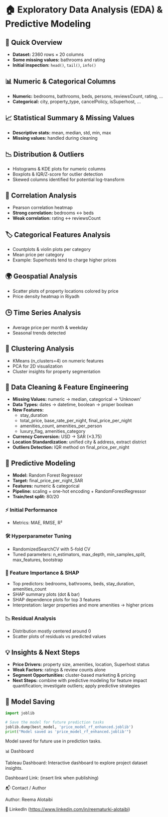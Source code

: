 # 🏠 Exploratory Data Analysis (EDA) & Predictive Modeling

## 🔹 Quick Overview
- **Dataset:** 2360 rows × 20 columns  
- **Some missing values:** bathrooms and rating  
- **Initial inspection:** `head()`, `tail()`, `info()`

## 📊 Numeric & Categorical Columns
- **Numeric:** bedrooms, bathrooms, beds, persons, reviewsCount, rating, ...  
- **Categorical:** city, property_type, cancelPolicy, isSuperhost, ...

## 📈 Statistical Summary & Missing Values
- **Descriptive stats:** mean, median, std, min, max  
- **Missing values:** handled during cleaning

## 📉 Distribution & Outliers
- Histograms & KDE plots for numeric columns  
- Boxplots & IQR/Z-score for outlier detection  
- Skewed columns identified for potential log-transform

## 🔗 Correlation Analysis
- Pearson correlation heatmap  
- **Strong correlation:** bedrooms ↔ beds  
- **Weak correlation:** rating ↔ reviewsCount

## 🏷️ Categorical Features Analysis
- Countplots & violin plots per category  
- Mean price per category  
- Example: Superhosts tend to charge higher prices

## 🌍 Geospatial Analysis
- Scatter plots of property locations colored by price  
- Price density heatmap in Riyadh

## 🕒 Time Series Analysis
- Average price per month & weekday  
- Seasonal trends detected

## 🔢 Clustering Analysis
- KMeans (n_clusters=4) on numeric features  
- PCA for 2D visualization  
- Cluster insights for property segmentation

## 🧹 Data Cleaning & Feature Engineering
- **Missing Values:** numeric → median, categorical → 'Unknown'  
- **Data Types:** dates → datetime, boolean → proper boolean  
- **New Features:**  
  - stay_duration  
  - total_price, base_rate_per_night, final_price_per_night  
  - amenities_count, amenities_per_person  
  - luxury_flag, amenities_category  
- **Currency Conversion:** USD → SAR (×3.75)  
- **Location Standardization:** unified city & address, extract district  
- **Outliers Detection:** IQR method on final_price_per_night

## 🤖 Predictive Modeling
- **Model:** Random Forest Regressor  
- **Target:** final_price_per_night_SAR  
- **Features:** numeric & categorical  
- **Pipeline:** scaling + one-hot encoding + RandomForestRegressor  
- **Train/test split:** 80/20

### ⚡ Initial Performance
- Metrics: MAE, RMSE, R²

### 🛠️ Hyperparameter Tuning
- RandomizedSearchCV with 5-fold CV  
- Tuned parameters: n_estimators, max_depth, min_samples_split, max_features, bootstrap

### 🌟 Feature Importance & SHAP
- Top predictors: bedrooms, bathrooms, beds, stay_duration, amenities_count  
- SHAP summary plots (dot & bar)  
- SHAP dependence plots for top 3 features  
- Interpretation: larger properties and more amenities → higher prices

### 📉 Residual Analysis
- Distribution mostly centered around 0  
- Scatter plots of residuals vs predicted values

## 💡 Insights & Next Steps
- **Price Drivers:** property size, amenities, location, Superhost status  
- **Weak Factors:** ratings & review counts alone  
- **Segment Opportunities:** cluster-based marketing & pricing  
- **Next Steps:** combine with predictive modeling for feature impact quantification; investigate outliers; apply predictive strategies

## 💾 Model Saving

```python
import joblib

# Save the model for future prediction tasks
joblib.dump(best_model, 'price_model_rf_enhanced.joblib')
print("Model saved as 'price_model_rf_enhanced.joblib'")
```

Model saved for future use in prediction tasks.

📊 Dashboard

Tableau Dashboard: Interactive dashboard to explore project dataset insights.

Dashboard Link: (insert link when publishing)

📬 Contact / Author

Author: Reema Alotaibi


🔗 LinkedIn (https://www.linkedin.com/in/reematurki-alotaibi)
